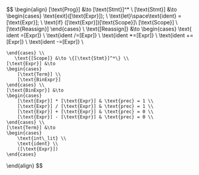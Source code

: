 $$
\begin{align}
    [\text{Prog}] &\to [\text{Stmt}]^* \\
    [\text{Stmt}] &\to
    \begin{cases}
        \text{exit}([\text{Expr}]); \\
        \text{let}\space\text{ident} = [\text{Expr}]; \\
        \text{if} ([\text{Expr}])[\text{Scope}]\\
        [\text{Scope}] \\
        [\text{Reassign}]
    \end{cases} \\
    \text{[Reassign]} &\to
    \begin{cases} 
    \text{ ident =[Expr]}  \\
    \text{ident /=[Expr]} \\
    \text{ident *=[Expr]} \\
    \text{ident += [Expr]} \\
    \text{ident -=[Expr]} \\

    \end{cases} \\
       \text{[Scope]} &\to \{[\text{Stmt}]^*\} \\
    [\text{Expr}] &\to
    \begin{cases}
        [\text{Term}] \\
        [\text{BinExpr}]
    \end{cases} \\
    [\text{BinExpr}] &\to
    \begin{cases}
        [\text{Expr}] * [\text{Expr}] & \text{prec} = 1 \\
        [\text{Expr}] / [\text{Expr}] & \text{prec} = 1 \\
        [\text{Expr}] + [\text{Expr}] & \text{prec} = 0 \\
        [\text{Expr}] - [\text{Expr}] & \text{prec} = 0 \\
    \end{cases} \\ 
    [\text{Term}] &\to
    \begin{cases}
        \text{int\_lit} \\
        \text{ident} \\
        ([\text{Expr}])
    \end{cases}
\end{align}
$$